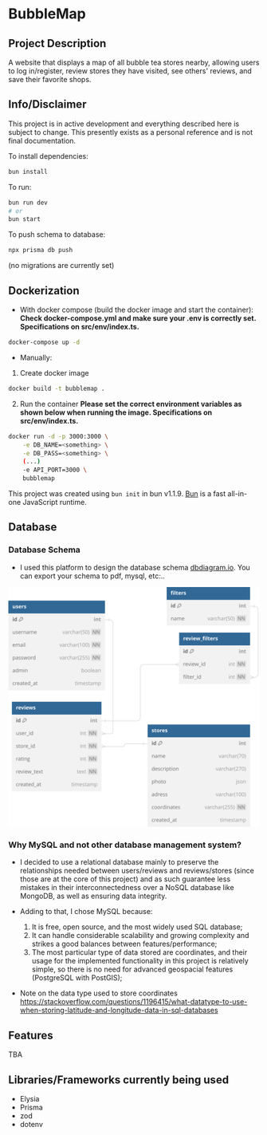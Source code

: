 # BubbleMap

## Project Description

A website that displays a map of all bubble tea stores nearby, allowing users to log in/register, review stores they have visited, see others' reviews, and save their favorite shops.

## Info/Disclaimer

This project is in active development and everything described here is subject to change. This presently exists as a personal reference and is not final documentation.

To install dependencies:

```bash
bun install
```

To run:

```bash
bun run dev
# or
bun start
```

To push schema to database:

```bash
npx prisma db push
```

(no migrations are currently set)

## Dockerization

- With docker compose (build the docker image and start the container):
**Check docker-compose.yml and make sure your .env is correctly set. Specifications on src/env/index.ts.**
```bash
docker-compose up -d
```

- Manually:

1. Create docker image

```bash
docker build -t bubblemap .
```

2. Run the container
**Please set the correct environment variables as shown below when running the image. Specifications on src/env/index.ts.**

```bash
docker run -d -p 3000:3000 \
    -e DB_NAME=<something> \
    -e DB_PASS=<something> \
    (...)
    -e API_PORT=3000 \
    bubblemap
```

This project was created using `bun init` in bun v1.1.9. [Bun](https://bun.sh) is a fast all-in-one JavaScript runtime.

## Database

### Database Schema

- I used this platform to design the database schema [dbdiagram.io](https://dbdiagram.io/d). You can export your schema to pdf, mysql, etc:..

![Database Schema](images/databaseschema.svg)

### Why MySQL and not other database management system?

- I decided to use a relational database mainly to preserve the relationships needed between users/reviews and reviews/stores (since those are at the core of this project) and as such guarantee less mistakes in their interconnectedness over a NoSQL database like MongoDB, as well as ensuring data integrity.

- Adding to that, I chose MySQL because:

  1. It is free, open source, and the most widely used SQL database;
  2. It can handle considerable scalability and growing complexity and strikes a good balances between features/performance;
  3. The most particular type of data stored are coordinates, and their usage for the implemented functionality in this project is relatively simple, so there is no need for advanced geospacial features (PostgreSQL with PostGIS);

- Note on the data type used to store coordinates https://stackoverflow.com/questions/1196415/what-datatype-to-use-when-storing-latitude-and-longitude-data-in-sql-databases

## Features

TBA

## Libraries/Frameworks currently being used

- Elysia
- Prisma
- zod
- dotenv

